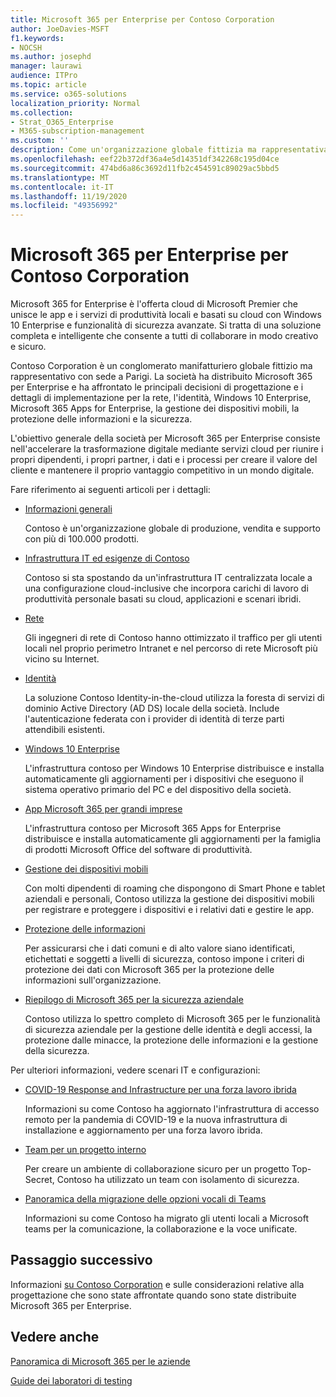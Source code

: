 ```yaml
---
title: Microsoft 365 per Enterprise per Contoso Corporation
author: JoeDavies-MSFT
f1.keywords:
- NOCSH
ms.author: josephd
manager: laurawi
audience: ITPro
ms.topic: article
ms.service: o365-solutions
localization_priority: Normal
ms.collection:
- Strat_O365_Enterprise
- M365-subscription-management
ms.custom: ''
description: Come un'organizzazione globale fittizia ma rappresentativa ha adottato Microsoft 365 per Enterprise.
ms.openlocfilehash: eef22b372df36a4e5d14351df342268c195d04ce
ms.sourcegitcommit: 474bd6a86c3692d11fb2c454591c89029ac5bbd5
ms.translationtype: MT
ms.contentlocale: it-IT
ms.lasthandoff: 11/19/2020
ms.locfileid: "49356992"
---
```

# <a name="microsoft-365-for-enterprise-for-the-contoso-corporation"></a>Microsoft 365 per Enterprise per Contoso Corporation

Microsoft 365 for Enterprise è l'offerta cloud di Microsoft Premier che unisce le app e i servizi di produttività locali e basati su cloud con Windows 10 Enterprise e funzionalità di sicurezza avanzate. Si tratta di una soluzione completa e intelligente che consente a tutti di collaborare in modo creativo e sicuro.

Contoso Corporation è un conglomerato manifatturiero globale fittizio ma rappresentativo con sede a Parigi. La società ha distribuito Microsoft 365 per Enterprise e ha affrontato le principali decisioni di progettazione e i dettagli di implementazione per la rete, l'identità, Windows 10 Enterprise, Microsoft 365 Apps for Enterprise, la gestione dei dispositivi mobili, la protezione delle informazioni e la sicurezza.

L'obiettivo generale della società per Microsoft 365 per Enterprise consiste nell'accelerare la trasformazione digitale mediante servizi cloud per riunire i propri dipendenti, i propri partner, i dati e i processi per creare il valore del cliente e mantenere il proprio vantaggio competitivo in un mondo digitale.

Fare riferimento ai seguenti articoli per i dettagli:

- [Informazioni generali](contoso-overview.md)

  Contoso è un'organizzazione globale di produzione, vendita e supporto con più di 100.000 prodotti.

- [Infrastruttura IT ed esigenze di Contoso](contoso-infra-needs.md)

  Contoso si sta spostando da un'infrastruttura IT centralizzata locale a una configurazione cloud-inclusive che incorpora carichi di lavoro di produttività personale basati su cloud, applicazioni e scenari ibridi.

- [Rete](contoso-networking.md)

  Gli ingegneri di rete di Contoso hanno ottimizzato il traffico per gli utenti locali nel proprio perimetro Intranet e nel percorso di rete Microsoft più vicino su Internet.

- [Identità](contoso-identity.md)

  La soluzione Contoso Identity-in-the-cloud utilizza la foresta di servizi di dominio Active Directory (AD DS) locale della società. Include l'autenticazione federata con i provider di identità di terze parti attendibili esistenti.

- [Windows 10 Enterprise](contoso-win10.md)

  L'infrastruttura contoso per Windows 10 Enterprise distribuisce e installa automaticamente gli aggiornamenti per i dispositivi che eseguono il sistema operativo primario del PC e del dispositivo della società.

- [App Microsoft 365 per grandi imprese](contoso-o365pp.md)

  L'infrastruttura contoso per Microsoft 365 Apps for Enterprise distribuisce e installa automaticamente gli aggiornamenti per la famiglia di prodotti Microsoft Office del software di produttività.

- [Gestione dei dispositivi mobili](contoso-mdm.md)

  Con molti dipendenti di roaming che dispongono di Smart Phone e tablet aziendali e personali, Contoso utilizza la gestione dei dispositivi mobili per registrare e proteggere i dispositivi e i relativi dati e gestire le app.

- [Protezione delle informazioni](contoso-info-protect.md)

  Per assicurarsi che i dati comuni e di alto valore siano identificati, etichettati e soggetti a livelli di sicurezza, contoso impone i criteri di protezione dei dati con Microsoft 365 per la protezione delle informazioni sull'organizzazione.

- [Riepilogo di Microsoft 365 per la sicurezza aziendale](contoso-security-summary.md)

  Contoso utilizza lo spettro completo di Microsoft 365 per le funzionalità di sicurezza aziendale per la gestione delle identità e degli accessi, la protezione dalle minacce, la protezione delle informazioni e la gestione della sicurezza.

Per ulteriori informazioni, vedere scenari IT e configurazioni:

- [COVID-19 Response and Infrastructure per una forza lavoro ibrida](../solutions/contoso-hybrid-workforce.md)

  Informazioni su come Contoso ha aggiornato l'infrastruttura di accesso remoto per la pandemia di COVID-19 e la nuova infrastruttura di installazione e aggiornamento per una forza lavoro ibrida.

- [Team per un progetto interno](../solutions/contoso-team-for-top-secret-project.md)

  Per creare un ambiente di collaborazione sicuro per un progetto Top-Secret, Contoso ha utilizzato un team con isolamento di sicurezza.

- [Panoramica della migrazione delle opzioni vocali di Teams](https://docs.microsoft.com/MicrosoftTeams/voice-case-study-overview)

  Informazioni su come Contoso ha migrato gli utenti locali a Microsoft teams per la comunicazione, la collaborazione e la voce unificate.

## <a name="next-step"></a>Passaggio successivo

Informazioni [su Contoso Corporation](contoso-overview.md) e sulle considerazioni relative alla progettazione che sono state affrontate quando sono state distribuite Microsoft 365 per Enterprise.


## <a name="see-also"></a>Vedere anche

[Panoramica di Microsoft 365 per le aziende](microsoft-365-overview.md)

[Guide dei laboratori di testing](m365-enterprise-test-lab-guides.md)
